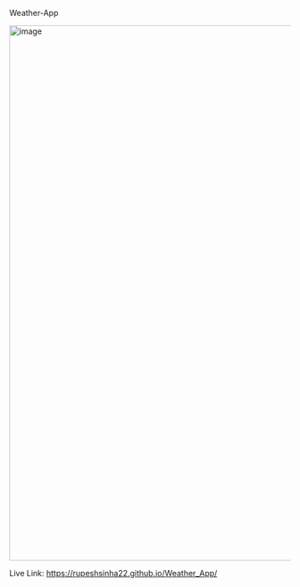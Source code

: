 Weather-App

<img width="960" alt="image" src="https://github.com/RupeshSinha22/Weather_App/assets/119124076/23d6641f-efdd-4b1d-bf94-d1fcad6f3030">

Live Link: https://rupeshsinha22.github.io/Weather_App/

